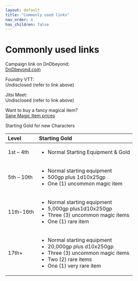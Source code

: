 ```yaml
---
layout: default
title: "Commonly used links"
nav_order: 4
has_children: false
---
```


# Commonly used links

Campaign link on DnDbeyond:  
[DnDbeyond.com](https://www.dndbeyond.com/campaigns/899864)

Foundry VTT:  
Undisclosed (refer to link above)

Jitsi Meet:  
Undisclosed (refer to link above)

Want to buy a fancy magical item?  
[Sane Magic Item prices](https://drive.google.com/file/d/0B8XAiXpOfz9cMWt1RTBicmpmUDg/view)

Starting Gold for new Characters

| Level    | Starting Gold    |
| :------------- | :------------- |
| 1st – 4th  | <ul><li>Normal Starting Equipment & Gold</li></ul>      |
| 5th – 10th | <ul><li>Normal starting equipment<li>500gp plus 1d10x25gp</li><li> One (1) uncommon magic item</li></ul> |
| 11th-16th | <ul><li>Normal starting equipment</li><li>5,000gp plus1d10x250gp</li><li>Three (3) uncommon magic items</li><li>One (1) rare item</li></ul> |
| 17th+ | <ul><li>Normal starting equipment</li><li>20,000gp plus d10x250gp</li><li>Three (3) uncommon magic items</li><li>Two (2) rare items</li><li>One (1) very rare item</li></ul> |
